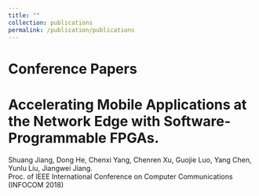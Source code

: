```yaml
---
title: ""
collection: publications
permalink: /publication/publications
---
```


Conference Papers
=====
Accelerating Mobile Applications at the Network Edge with Software-Programmable FPGAs.
====
Shuang Jiang, Dong He, Chenxi Yang, Chenren Xu, Guojie Luo, Yang Chen, Yunlu Liu, Jiangwei Jiang. <br> Proc. of IEEE International Conference on Computer Communications (INFOCOM 2018)
<!-- [Download paper here](http://academicpages.github.io/files/paper1.pdf) -->

